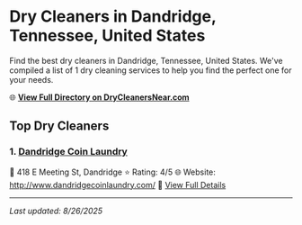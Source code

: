# Dry Cleaners in Dandridge, Tennessee, United States

Find the best dry cleaners in Dandridge, Tennessee, United States. We've compiled a list of 1 dry cleaning services to help you find the perfect one for your needs.

🌐 **[View Full Directory on DryCleanersNear.com](https://drycleanersnear.com/city/US/Tennessee/Dandridge)**

## Top Dry Cleaners

### 1. [Dandridge Coin Laundry](https://drycleanersnear.com/dryCleaner/686492ad19eecc1ffc8c66ad/dandridge-coin-laundry)
📍 418 E Meeting St, Dandridge
⭐ Rating: 4/5
🌐 Website: http://www.dandridgecoinlaundry.com/
🔗 [View Full Details](https://drycleanersnear.com/dryCleaner/686492ad19eecc1ffc8c66ad/dandridge-coin-laundry)


---

*Last updated: 8/26/2025*
